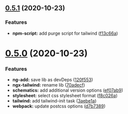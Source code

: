 ## [0.5.1](https://github.com/notiz-dev/ngx-tailwind/compare/v0.5.0...v0.5.1) (2020-10-23)


### Features

* **npm-script:** add purge script for tailwind ([f13c66a](https://github.com/notiz-dev/ngx-tailwind/commit/f13c66a52c2f3331b7ed43e5e43b4564bf3898a3))



# [0.5.0](https://github.com/notiz-dev/ngx-tailwind/compare/v0.2.0...v0.5.0) (2020-10-23)


### Features

* **ng-add:** save lib as devDeps ([120f553](https://github.com/notiz-dev/ngx-tailwind/commit/120f5538d38466d61990505fec0e80b26a17e62c))
* **ngx-tailwind:** rename lib ([70adecf](https://github.com/notiz-dev/ngx-tailwind/commit/70adecf858a23e2f97de5613ffa9e64130f1026a))
* **schematics:** add additional version options ([ef07ab9](https://github.com/notiz-dev/ngx-tailwind/commit/ef07ab90c9319847064a7e0942f11bfa6965f764))
* **stylesheet:** select css stylesheet format ([f8c026a](https://github.com/notiz-dev/ngx-tailwind/commit/f8c026a3cdfec7a3a56fd26a97abfc45f937983d))
* **tailwind:** add tailwind-init task ([3aebe1a](https://github.com/notiz-dev/ngx-tailwind/commit/3aebe1a58987230bcc046dcdbb4ea05f80a2795f))
* **webpack:** update postcss options ([d7b7389](https://github.com/notiz-dev/ngx-tailwind/commit/d7b7389be3ff87d75015d87f699c47f0f05f2e57))



